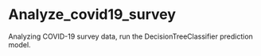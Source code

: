 # Analyze_covid19_survey
Analyzing COVID-19 survey data, run the DecisionTreeClassifier prediction model.
